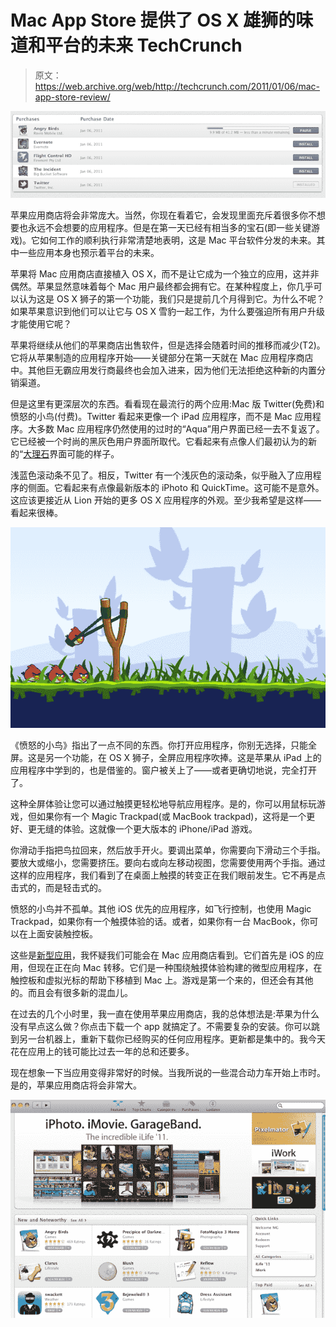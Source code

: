 # Mac App Store 提供了 OS X 雄狮的味道和平台的未来 TechCrunch

> 原文：<https://web.archive.org/web/http://techcrunch.com/2011/01/06/mac-app-store-review/>

![](img/4e315ad6ad0c52f30746727dce5475df.png "apps")

苹果应用商店将会非常庞大。当然，你现在看着它，会发现里面充斥着很多你不想要也永远不会想要的应用程序。但是在第一天已经有相当多的宝石(即一些关键游戏)。它如何工作的顺利执行非常清楚地表明，这是 Mac 平台软件分发的未来。其中一些应用本身也预示着平台的未来。

苹果将 Mac 应用商店直接植入 OS X，而不是让它成为一个独立的应用，这并非偶然。苹果显然意味着每个 Mac 用户最终都会拥有它。在某种程度上，你几乎可以认为这是 OS X 狮子的第一个功能，我们只是提前几个月得到它。为什么不呢？如果苹果意识到他们可以让它与 OS X 雪豹一起工作，为什么要强迫所有用户升级才能使用它呢？

苹果将继续从他们的苹果商店出售软件，但是选择会随着时间的推移而减少(T2)。它将从苹果制造的应用程序开始——关键部分在第一天就在 Mac 应用程序商店中。其他巨无霸应用发行商最终也会加入进来，因为他们无法拒绝这种新的内置分销渠道。

但是这里有更深层次的东西。看看现在最流行的两个应用:Mac 版 Twitter(免费)和愤怒的小鸟(付费)。Twitter 看起来更像一个 iPad 应用程序，而不是 Mac 应用程序。大多数 Mac 应用程序仍然使用的过时的“Aqua”用户界面已经一去不复返了。它已经被一个时尚的黑灰色用户界面所取代。它看起来有点像人们最初认为的新的“[大理石](https://web.archive.org/web/20230202234705/http://www.appleinsider.com/articles/09/03/25/apple_close_to_unveiling_guarded_snow_leopard_ui_overhaul.html)界面可能的样子。

浅蓝色滚动条不见了。相反，Twitter 有一个浅灰色的滚动条，似乎融入了应用程序的侧面。它看起来有点像最新版本的 iPhoto 和 QuickTime。这可能不是意外。这应该更接近从 Lion 开始的更多 OS X 应用程序的外观。至少我希望是这样——看起来很棒。

![](img/fb6540227327d63d8f1987d40cda77e2.png "b")

《愤怒的小鸟》指出了一点不同的东西。你打开应用程序，你别无选择，只能全屏。这是另一个功能，在 OS X 狮子，全屏应用程序吹捧。这是苹果从 iPad 上的应用程序中学到的，也是借鉴的。窗户被关上了——或者更确切地说，完全打开了。

这种全屏体验让您可以通过触摸更轻松地导航应用程序。是的，你可以用鼠标玩游戏，但如果你有一个 Magic Trackpad(或 MacBook trackpad)，这将是一个更好、更无缝的体验。这就像一个更大版本的 iPhone/iPad 游戏。

你滑动手指把鸟拉回来，然后放手开火。要调出菜单，你需要向下滑动三个手指。要放大或缩小，您需要挤压。要向右或向左移动视图，您需要使用两个手指。通过这样的应用程序，我们看到了在桌面上触摸的转变正在我们眼前发生。它不再是点击式的，而是轻击式的。

愤怒的小鸟并不孤单。其他 iOS 优先的应用程序，如飞行控制，也使用 Magic Trackpad，如果你有一个触摸体验的话。或者，如果你有一台 MacBook，你可以在上面安装触控板。

这些是[新型应用](https://web.archive.org/web/20230202234705/https://techcrunch.com/2010/10/24/mac-app-store/)，我怀疑我们可能会在 Mac 应用商店看到。它们首先是 iOS 的应用，但现在正在向 Mac 转移。它们是一种围绕触摸体验构建的微型应用程序，在触控板和虚拟光标的帮助下移植到 Mac 上。游戏是第一个来的，但还会有其他的。而且会有很多新的混血儿。

在过去的几个小时里，我一直在使用苹果应用商店，我的总体想法是:苹果为什么没有早点这么做？你点击下载一个 app 就搞定了。不需要复杂的安装。你可以跳到另一台机器上，重新下载你已经购买的任何应用程序。更新都是集中的。我今天花在应用上的钱可能比过去一年的总和还要多。

现在想象一下当应用变得非常好的时候。当我所说的一些混合动力车开始上市时。是的，苹果应用商店将会非常大。

![](img/224bc9df7e2aa4b5161eb04bd504e993.png "a")